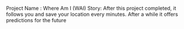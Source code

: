 Project Name : Where Am I (WAI)
Story: After this project completed, it follows you and save your location every minutes. After a while it offers predictions for the future
